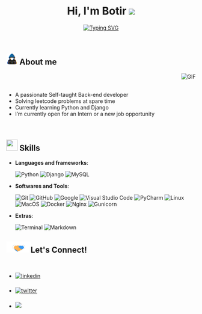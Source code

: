 <h1 align="center"><b>Hi, I'm Botir </b><img src="https://media.giphy.com/media/hvRJCLFzcasrR4ia7z/giphy.gif" width="35"></h1>
<p align="center">
<a href="https://git.io/typing-svg"><img src="https://readme-typing-svg.demolab.com?font=Fira+Code&size=33&pause=1000&center=true&vCenter=true&width=500&height=60&lines=Back-end+developer" alt="Typing SVG" /></a>
</p>

<br>

## <picture><img src = "https://github.com/0xAbdulKhalid/0xAbdulKhalid/raw/main/assets/mdImages/about_me.gif" height ="30"></picture> **About me**

<picture> <img align="right" top="500" height="235" alt="GIF" src="https://media.giphy.com/media/SWoSkN6DxTszqIKEqv/giphy.gif"></picture>

<br>

<br>

- A passionate Self-taught Back-end developer
- Solving leetcode problems at spare time
- Currently learning Python and Django
- I’m currently open for an Intern or a new job opportunity

<br>

## <img src="https://media2.giphy.com/media/QssGEmpkyEOhBCb7e1/giphy.gif?cid=ecf05e47a0n3gi1bfqntqmob8g9aid1oyj2wr3ds3mg700bl&rid=giphy.gif" height ="30" width="30"><b> Skills</b>

<p align="center">

- **Languages and frameworks**:
	
	![Python](https://img.shields.io/badge/Python%20-%2314354C.svg?style=for-the-badge&logo=python&logoColor=white)
	![Django](https://img.shields.io/badge/Django-092E20?style=for-the-badge&logo=django&logoColor=white)
	![MySQL](https://img.shields.io/badge/MySQL-00000F?style=for-the-badge&logo=mysql&logoColor=white)

- **Softwares and Tools**:

    ![Git](https://img.shields.io/badge/git-%23F05033.svg?style=for-the-badge&logo=git&logoColor=white)
    ![GitHub](https://img.shields.io/badge/github-%23121011.svg?style=for-the-badge&logo=github&logoColor=white)
    ![Google](https://img.shields.io/badge/google-%234285F4.svg?style=for-the-badge&logo=google&logoColor=white)
    ![Visual Studio Code](https://img.shields.io/badge/Visual%20Studio%20Code-0078d7.svg?style=for-the-badge&logo=visual-studio-code&logoColor=white)
	![PyCharm](https://img.shields.io/badge/PyCharm-000000.svg?&style=for-the-badge&logo=PyCharm&logoColor=white)
    ![Linux](https://img.shields.io/badge/Linux-FCC624?style=for-the-badge&logo=linux&logoColor=black)
	![MacOS](https://img.shields.io/badge/mac%20os-000000?style=for-the-badge&logo=apple&logoColor=white)
	![Docker](https://img.shields.io/badge/docker-%230db7ed.svg?style=for-the-badge&logo=docker&logoColor=white)
	![Nginx](https://img.shields.io/badge/nginx-%23009639.svg?style=for-the-badge&logo=nginx&logoColor=white)
	![Gunicorn](https://img.shields.io/badge/gunicorn-%298729.svg?style=for-the-badge&logo=gunicorn&logoColor=white)
	
- **Extras**:

    ![Terminal](https://img.shields.io/badge/Terminal-%23054020?style=for-the-badge&logo=gnu-bash&logoColor=white)
    ![Markdown](https://img.shields.io/badge/markdown-%23000000.svg?style=for-the-badge&logo=markdown&logoColor=white) 

    
<!-- ## <img src="https://media.giphy.com/media/iY8CRBdQXODJSCERIr/giphy.gif" height ="30" width="30"><b> Leetcode Stats </b>
 
 <div align="center">

![Leetcode Stats](https://leetcard.jacoblin.cool/towiron?ext=heatmap)

</div> -->

## <img src="https://github.com/0xAbdulKhalid/0xAbdulKhalid/raw/main/assets/mdImages/handshake.gif" height ="30"><b>Let's Connect!</b>

<br>
<div align='left'>

<ul>

<li>
<a href="https://www.linkedin.com/in/shirmatov-botir/" target="_blank">
<img src="https://img.shields.io/badge/linkedin:  shirmatovbotir-%2300acee.svg?color=405DE6&style=for-the-badge&logo=linkedin&logoColor=white" alt=linkedin style="margin-bottom: 5px;"/>
</a>
</li>

<br>

<li>
<a href="https://twitter.com/BatyrShirmatov" target="_blank">
<img src="https://img.shields.io/badge/twitter:  @BatyrShirmatov-%2300acee.svg?color=1DA1F2&style=for-the-badge&logo=twitter&logoColor=white" alt=twitter style="margin-bottom: 5px;"/>
</a>
</li>

<br>

<li>
<a href="https://t.me/towiron" target="_blank">
<img src="https://img.shields.io/badge/telegram:  @towiron-2CA5E0.svg?style=for-the-badge&logo=telegram&logoColor=white" />
</a>
</li>
	
</ul>
</div>
